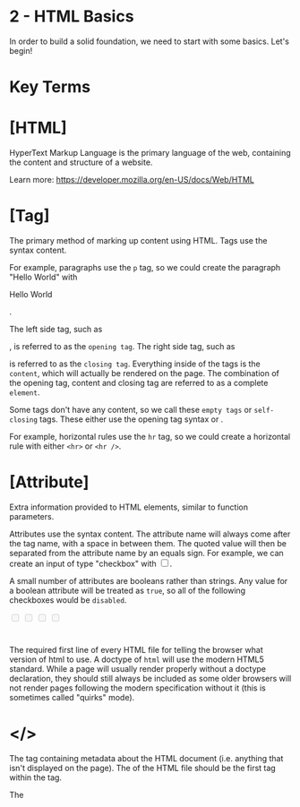 # 2 - HTML Basics

In order to build a solid foundation, we need to start with some basics. Let's begin!

# Key Terms

# [HTML]

  HyperText Markup Language is the primary language of the web, containing
  the content and structure of a website.

  Learn more: https://developer.mozilla.org/en-US/docs/Web/HTML

# [Tag]

  The primary method of marking up content using HTML. Tags use the syntax
  <tagname>content</tagname>.

  For example, paragraphs use the `p` tag, so we could create the paragraph
  "Hello World" with <p>Hello World</p>.

  The left side tag, such as <p>, is referred to as the `opening tag`. The right side tag, such as </p> is referred to as the `closing tag`. Everything inside of the tags is the `content`, which
  will actually be rendered on the page. The combination of the opening tag, content
  and closing tag are referred to as a complete `element`.

  Some tags don't have any content, so we call these `empty tags` or `self-closing` tags. These either use the opening tag syntax or <tagname />.

  For example, horizontal rules use the `hr` tag, so we could create a
  horizontal rule with either `<hr>` or `<hr />`.

# [Attribute]

  Extra information provided to HTML elements, similar to function parameters.
  
  Attributes use the syntax <tagname attribute="value">content</tagname>. The
  attribute name will always come after the tag name, with a space in between
  them. The quoted value will then be separated from the attribute name by an
  equals sign. For example, we can create an input of type "checkbox" with
  <input type="checkbox" />.

  A small number of attributes are booleans rather than strings. Any value for
  a boolean attribute will be treated as `true`, so all of the following
  checkboxes would be `disabled`.

  <input type="checkbox" disabled="disabled" />
  <input type="checkbox" disabled="true" />
  <input type="checkbox" disabled />

  <!--
    This is still disabled, since the attribute is set.
    Of course we don't recommend this though as it is quite confusing to read.
  -->
  <input type="checkbox" disabled="true" />

# <!DOCTYPE html>
  The required first line of every HTML file for telling the browser what version
  of html to use. A doctype of `html` will use the modern HTML5 standard.
  While a page will usually render properly without a doctype declaration, they should
  still always be included as some older browsers will not render pages following
  the modern specification without it (this is sometimes called "quirks" mode).

# <head> </>
  The tag containing metadata about the HTML document
  (i.e. anything that isn't displayed on the page). The <head> 
  of the HTML file should be the first tag within the <html> tag.

  The <title> is the only required tag within the <head>. This tag gives the page a title, which is used
  for the name of the tab in most browsers, and it gets used for search
  results in many search engines.

  Learn more: https://developer.mozilla.org/en-US/docs/Web/HTML/Element/head

# <body> </>
  The tag containing the content of the webpage.
  The <body> of the HTML file should be the second
  tag within the <html> tag, just below the <head>.

  Learn more: https://developer.mozilla.org/en-US/docs/Web/HTML/Element/body
